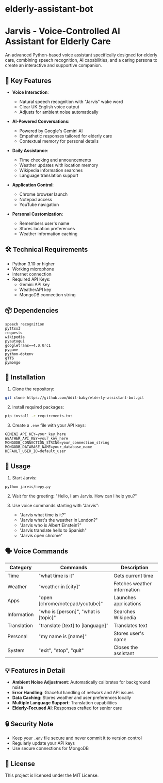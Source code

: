 # elderly-assistant-bot
# Jarvis - Voice-Controlled AI Assistant for Elderly Care

An advanced Python-based voice assistant specifically designed for elderly care, combining speech recognition, AI capabilities, and a caring persona to create an interactive and supportive companion.

## 🌟 Key Features

- **Voice Interaction**: 
  - Natural speech recognition with "Jarvis" wake word
  - Clear UK English voice output
  - Adjusts for ambient noise automatically

- **AI-Powered Conversations**: 
  - Powered by Google's Gemini AI
  - Empathetic responses tailored for elderly care
  - Contextual memory for personal details

- **Daily Assistance**:
  - Time checking and announcements
  - Weather updates with location memory
  - Wikipedia information searches
  - Language translation support

- **Application Control**:
  - Chrome browser launch
  - Notepad access
  - YouTube navigation

- **Personal Customization**:
  - Remembers user's name
  - Stores location preferences
  - Weather information caching

## 🛠️ Technical Requirements

- Python 3.10 or higher
- Working microphone
- Internet connection
- Required API Keys:
  - Gemini API key
  - WeatherAPI key
  - MongoDB connection string

## 📦 Dependencies

```text
speech_recognition
pyttsx3
requests
wikipedia
pyautogui
googletrans==4.0.0rc1
pygame
python-dotenv
gTTS
pymongo
```

## 🚀 Installation

1. Clone the repository:
```bash
git clone https://github.com/Adil-baby/elderly-assistant-bot.git
```

2. Install required packages:
```bash
pip install -r requirements.txt
```

3. Create a `.env` file with your API keys:
```env
GEMINI_API_KEY=your_key_here
WEATHER_API_KEY=your_key_here
MONGODB_CONNECTION_STRING=your_connection_string
MONGODB_DATABASE_NAME=your_database_name
DEFAULT_USER_ID=default_user
```

## 🎯 Usage

1. Start Jarvis:
```bash
python jarvis/nepy.py
```

2. Wait for the greeting: "Hello, I am Jarvis. How can I help you?"

3. Use voice commands starting with "Jarvis":
   - "Jarvis what time is it?"
   - "Jarvis what's the weather in London?"
   - "Jarvis who is Albert Einstein?"
   - "Jarvis translate hello to Spanish"
   - "Jarvis open chrome"

## 🗣️ Voice Commands

| Category | Commands | Description |
|----------|----------|-------------|
| Time | "what time is it" | Gets current time |
| Weather | "weather in [city]" | Fetches weather information |
| Apps | "open [chrome/notepad/youtube]" | Launches applications |
| Information | "who is [person]", "what is [topic]" | Searches Wikipedia |
| Translation | "translate [text] to [language]" | Translates text |
| Personal | "my name is [name]" | Stores user's name |
| System | "exit", "stop", "quit" | Closes the assistant |

## 💡 Features in Detail

- **Ambient Noise Adjustment**: Automatically calibrates for background noise
- **Error Handling**: Graceful handling of network and API issues
- **Data Caching**: Stores weather and user preferences locally
- **Multiple Language Support**: Translation capabilities
- **Elderly-Focused AI**: Responses crafted for senior care

## 🔒 Security Note

- Keep your `.env` file secure and never commit it to version control
- Regularly update your API keys
- Use secure connections for MongoDB

## 📝 License

This project is licensed under the MIT License.
